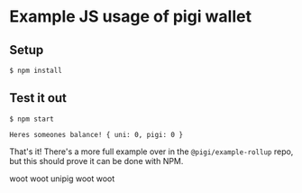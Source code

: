 # Example JS usage of pigi wallet

## Setup
```
$ npm install
```

## Test it out
```
$ npm start

Heres someones balance! { uni: 0, pigi: 0 }
```

That's it! There's a more full example over in the `@pigi/example-rollup` repo, but this should prove it can be done with NPM.


woot woot unipig woot woot
